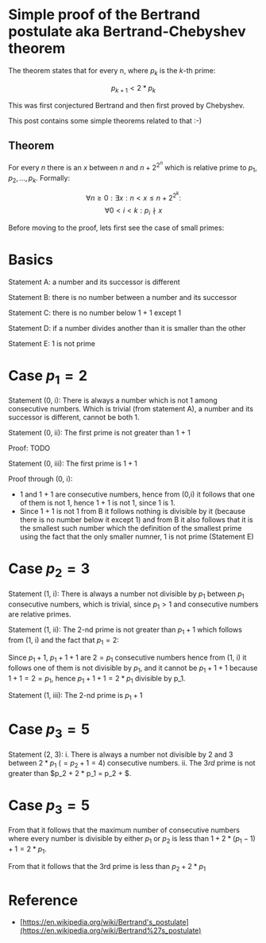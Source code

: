 # Simple proof of the Bertrand postulate aka Bertrand-Chebyshev theorem

The theorem states that for every n, where $p_k$ is the $k$-th prime:

$$p_{k + 1} < 2 * p_k$$

This was first conjectured Bertrand and then first proved by Chebyshev. 

This post contains some simple theorems related to that :-)

## Theorem

For every $n$ there is an $x$ between $n$ and $n + 2^{2^n}$ which is 
relative prime to $p_1, p_2, ..., p_k$. Formally:

$$
 \forall n  \geq 0: \exists x: n < x \leqslant n + 2^{2^k}:  
$$
$$
 \forall 0 < i < k: p_i \nmid x 
$$

Before moving to the proof, lets first see the case of small primes:

# Basics

Statement A: a number and its successor is different

Statement B: there is no number between a number and its successor

Statement C: there is no number below 1 + 1 except 1

Statement D: if a number divides another than it is smaller than the other

Statement E: 1 is not prime

# Case $p_1 = 2$

Statement (0, i): There is always a number which is not 1 among consecutive numbers. Which is trivial (from statement A), a number and its successor is different, cannot be both 1.

Statement (0, ii): The first prime is not greater than 1 + 1

Proof: TODO

Statement (0, iii): The first prime is $1 + 1$

Proof through (0, i): 

- 1 and 1 + 1 are consecutive numbers, hence from (0,i) it follows that one of them is not 1, hence 1 + 1 is not 1, since 1 is 1.
- Since 1 + 1 is not 1 from B it follows nothing is divisible by it (because there is no number below it except 1) and from B it also follows that it is the smallest such number which the definition of the smallest prime using the fact that the only smaller numner, 1 is not prime (Statement E)

# Case $p_2 = 3$

Statement (1, i): There is always a number not divisible by $p_1$ between $p_1$ consecutive numbers, which is trivial, since $p_1 > 1$ and consecutive numbers are relative primes.

Statement (1, ii): The $2$-nd prime is not greater than $p_1 + 1$ which follows from (1, i) and the fact that $p_1 = 2$:

Since $p_1 + 1$, $p_1 + 1 + 1$ are $2 = p_1$ consecutive numbers hence from (1, i) it follows one of them is not divisible by $p_1$, and it cannot be $p_1 + 1 + 1$ because $1 + 1 = 2 = p_1$, hence $p_1 + 1 + 1 = 2 * p_1$ divisible by p_1.

Statement (1, iii): The $2$-nd prime is $p_1 + 1$

# Case $p_3 = 5$

Statement (2, 3):
i. There is always a number not divisible by $2$ and $3$ between $2 * p_1$ ($=p_2 + 1 = 4$) consecutive numbers. 
ii. The $3rd$ prime is not greater than $p_2 + 2 * p_1 = p_2 + $.

# Case $p_3 = 5$

From that it follows that the maximum number of consecutive numbers where every number is divisible by either $p_1$ or $p_2$ is less than $1 + 2 * (p_1 - 1) + 1 = 2 * p_1$.

From that it follows that the 3rd prime is less than $p_2 + 2 * p_1$

# Reference

- [https://en.wikipedia.org/wiki/Bertrand's_postulate](https://en.wikipedia.org/wiki/Bertrand%27s_postulate)
